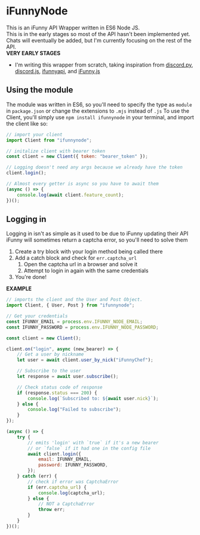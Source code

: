 # iFunnyNode

This is an iFunny API Wrapper written in ES6 Node JS.\
This is in the early stages so most of the API hasn't been implemented yet.\
Chats will eventually be added, but I'm currently focusing on the rest of the API.\
**VERY EARLY STAGES**

-   I'm writing this wrapper from scratch, taking inspiration from
    [discord.py](https://github.com/Rapptz/discord.py),
    [discord.js](https://github.com/discordjs/discord.js),
    [ifunnyapi](https://github.com/EamonTracey/ifunnyapi),
    and [iFunny.js](https://github.com/gastrodon/iFunny.js)

## Using the module

The module was written in ES6, so you'll need to specify the type as `module` in `package.json` or change the extensions to `.mjs` instead of `.js`
To use the Client, you'll simply use `npm install ifunnynode` in your terminal, and import the client like so:

```js
// import your client
import Client from "ifunnynode";

// initalize client with bearer token
const client = new Client({ token: "bearer_token" });

// Logging doesn't need any args because we already have the token
client.login();

// Almost every getter is async so you have to await them
(async () => {
	console.log(await client.feature_count);
})();
```

## Logging in

Logging in isn't as simple as it used to be due to iFunny updating their API\
iFunny will sometimes return a captcha error, so you'll need to solve them

1. Create a try block with your login method being called there
2. Add a catch block and check for `err.captcha_url`
    1. Open the captcha url in a browser and solve it
    2. Attempt to login in again with the same credentials
3. You're done!

**EXAMPLE**

```js
// imports the client and the User and Post Object.
import Client, { User, Post } from "ifunnynode";

// Get your credentials
const IFUNNY_EMAIL = process.env.IFUNNY_NODE_EMAIL;
const IFUNNY_PASSWORD = process.env.IFUNNY_NODE_PASSWORD;

const client = new Client();

client.on("login", async (new_bearer) => {
	// Get a user by nickname
	let user = await client.user_by_nick("iFunnyChef");

	// Subscribe to the user
	let response = await user.subscribe();

	// Check status code of response
	if (response.status === 200) {
		console.log(`Subscribed to: ${await user.nick}`);
	} else {
		console.log("Failed to subscribe");
	}
});

(async () => {
	try {
		// emits 'login' with `true` if it's a new bearer
		// or `false` if it had one in the config file
		await client.login({
			email: IFUNNY_EMAIL,
			password: IFUNNY_PASSWORD,
		});
	} catch (err) {
		// check if error was CaptchaError
		if (err.captcha_url) {
			console.log(captcha_url);
		} else {
			// NOT a CaptchaError
			throw err;
		}
	}
})();
```
